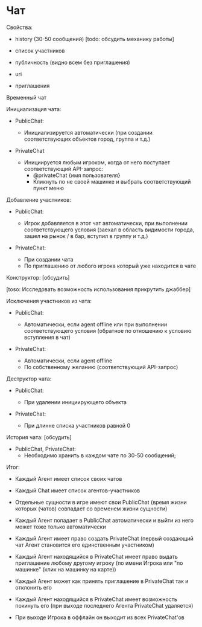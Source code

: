 ﻿
# Чат #

Свойства:

- history (30-50 сообщений) [todo: обсудить механику работы]

- список участников

- публичность (видно всем без приглашения)

- uri

- приглашения


Временный чат


Инициализация чата: 

- PublicChat:
	- Инициализируется автоматически (при создании соответствующих объектов город, группа и т.д.)

- PrivateChat		
	- Инициируется любым игроком, когда от него поступает соответствующий API-запрос: 
		- @privateChat {имя пользователя}
		- Кликнуть по не своей машинке и выбрать соответствующий пункт меню


Добавление участников: 

- PublicChat:
	- Игрок добавляется в этот чат автоматически, при выполнении соответствующего условия (заехал в область видимости города, зашел на рынок / в бар, вступил в группу и т.д.)

- PrivateChat:
	- При создании чата
	- По приглашению от любого игрока который уже находится в чате
	

Конструктор: [обсудить]


[toso: Исследовать возможность использования прикрутить джаббер]

		
Исключения участников из чата: 

- PublicChat:
	- Автоматически, если agent offline или при выполнении соответствующего условия (обратное по отношению к условию вступления в чат)

- PrivateChat:
	- Автоматически, если agent offline
	- По собственному желанию (соответствующий API-запрос)


Деструктор чата: 

- PublicChat:
	- При удалении инициирующего объекта

- PrivateChat:
	- При длинне списка участников равной 0
	

История чата: [обсудить]

- PublicChat, PrivateChat:
	- Необходимо хранить в каждом чате по 30-50 сообщений;

		
Итог: 

- Каждый Агент имеет список своих чатов

- Каждый Chat имеет список агентов-участников

- Отдельные сущности в игре имеют свои PublicChat (время жизни которых (чатов) совпадает со временем жизни сущности)

- Каждый Агент попадает в PublicChat автоматически и выйти из него может тоже только автоматически

- Каждый Агент имеет право создать PrivateChat (первый создающий чат Агент становится его единственным участником)

- Каждый Агент находящийся в PrivateChat имеет право выдать приглашение любому другому игроку (по имени Игрока или "по машинке" (клик на машинку на карте))

- Каждый Агент может как принять приглашение в PrivateChat так и отклонить его

- Каждый Агент находящийся в PrivateChat имеет возможность покинуть его (при выходе последнего Агента PrivateChat удаляется)

- При выходе Игрока в оффлайн он выходит из всех PrivateChat'ов
